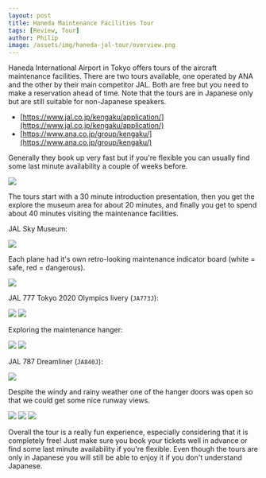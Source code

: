 ```yaml
---
layout: post
title: Haneda Maintenance Facilities Tour
tags: [Review, Tour]
author: Philip
image: /assets/img/haneda-jal-tour/overview.png
---
```


Haneda International Airport in Tokyo offers tours of the aircraft maintenance facilities. There are two tours available, one operated by ANA and the other by their main competitor JAL. Both are free but you need to make a reservation ahead of time. Note that the tours are in Japanese only but are still suitable for non-Japanese speakers.

- [https://www.jal.co.jp/kengaku/application/](https://www.jal.co.jp/kengaku/application/)
- [https://www.ana.co.jp/group/kengaku/](https://www.ana.co.jp/group/kengaku/)

Generally they book up very fast but if you're flexible you can usually find some last minute availability a couple of weeks before. 

<img src="/./assets/img/haneda-jal-tour/booking.png" class="" />

The tours start with a 30 minute introduction presentation, then you get the explore the museum area for about 20 minutes, and finally you get to spend about 40 minutes visiting the maintenance facilities.

JAL Sky Museum:

<img src="/./assets/img/haneda-jal-tour/skymuseum.jpg" class="" />

Each plane had it's own retro-looking maintenance indicator board (white = safe, red = dangerous).

<img src="/./assets/img/haneda-jal-tour/board.jpg" class="" />

JAL 777 Tokyo 2020 Olympics livery (`JA773J`):

<img src="/./assets/img/haneda-jal-tour/tokyo2020.jpg" class="" />
<img src="/./assets/img/haneda-jal-tour/tokyo2020-2.jpg" class="" />

Exploring the maintenance hanger:

<img src="/./assets/img/haneda-jal-tour/hanger1.jpg" class="" />
<img src="/./assets/img/haneda-jal-tour/hanger2.jpg" class="" />

JAL 787 Dreamliner (`JA840J`):

<img src="/./assets/img/haneda-jal-tour/dreamliner.jpg" class="" />

Despite the windy and rainy weather one of the hanger doors was open so that we could get some nice runway views.

<img src="/./assets/img/haneda-jal-tour/outside1.jpg" class="" />
<img src="/./assets/img/haneda-jal-tour/outside2.jpg" class="" />
<img src="/./assets/img/haneda-jal-tour/outside3.jpg" class="" />

Overall the tour is a really fun experience, especially considering that it is completely free! Just make sure you book your tickets well in advance or find some last minute availability if you're flexible. Even though the tours are only in Japanese you will still be able to enjoy it if you don't understand Japanese.
